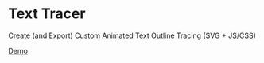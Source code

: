 # Text Tracer
Create (and Export) Custom Animated Text Outline Tracing (SVG + JS/CSS)

[Demo](https://jordanjwatkins.github.io/text-tracer/)
